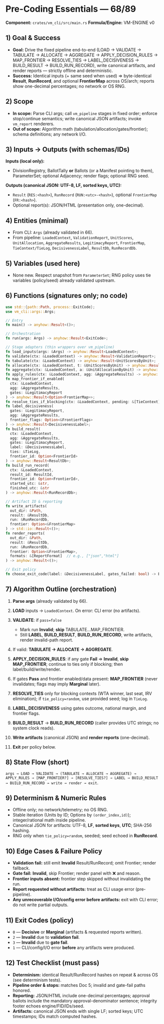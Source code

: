 

# Pre-Coding Essentials — 68/89

**Component:** `crates/vm_cli/src/main.rs`
**Formula/Engine:** VM-ENGINE v0

## 1) Goal & Success

* **Goal:** Drive the fixed pipeline end-to-end (LOAD → VALIDATE → TABULATE → ALLOCATE → AGGREGATE → APPLY\_DECISION\_RULES → MAP\_FRONTIER → RESOLVE\_TIES → LABEL\_DECISIVENESS → BUILD\_RESULT → BUILD\_RUN\_RECORD), write canonical artifacts, and render reports — strictly offline and deterministic.
* **Success:** Identical inputs (+ same seed when used) ⇒ byte-identical **Result**, **RunRecord**, and optional **FrontierMap** across OS/arch; reports show one-decimal percentages; no network or OS RNG.

## 2) Scope

* **In scope:** Parse CLI args; call `vm_pipeline` stages in fixed order; enforce stop/continue semantics; write canonical JSON artifacts; invoke `vm_report` renderers.
* **Out of scope:** Algorithm math (tabulation/allocation/gates/frontier); schema definitions; any network I/O.

## 3) Inputs → Outputs (with schemas/IDs)

**Inputs (local only):**

* DivisionRegistry, BallotTally **or** Ballots (or a Manifest pointing to them), ParameterSet; optional Adjacency; render flags; optional RNG seed.

**Outputs (canonical JSON: UTF-8, LF, sorted keys, UTC):**

* `Result` (`RES:<hash>`), `RunRecord` (`RUN:<utc>-<hash>`), optional `FrontierMap` (`FR:<hash>`).
* Optional report(s): JSON/HTML (presentation only, one-decimal).

## 4) Entities (minimal)

* From CLI: `Args` (already validated in 66).
* From pipeline: `LoadedContext`, `ValidationReport`, `UnitScores`, `UnitAllocation`, `AggregateResults`, `LegitimacyReport`, `FrontierMap`, `TieContext/TieLog`, `DecisivenessLabel`, `ResultDb`, `RunRecordDb`.

## 5) Variables (used here)

* None new. Respect snapshot from `ParameterSet`; RNG policy uses tie variables (policy/seed) already validated upstream.

## 6) Functions (signatures only; no code)

```rust
use std::{path::Path, process::ExitCode};
use vm_cli::args::Args;

// Entry
fn main() -> anyhow::Result<()>;

// Orchestration
fn run(args: Args) -> anyhow::Result<ExitCode>;

// Stage adapters (thin wrappers over vm_pipeline)
fn load_inputs(args: &Args) -> anyhow::Result<LoadedContext>;                // LOAD
fn validate(ctx: &LoadedContext) -> anyhow::Result<ValidationReport>;        // VALIDATE
fn tabulate(ctx: &LoadedContext) -> anyhow::Result<UnitScoresByUnit>;        // TABULATE
fn allocate(ctx: &LoadedContext, t: &UnitScoresByUnit) -> anyhow::Result<UnitAllocationByUnit>; // ALLOCATE
fn aggregate(ctx: &LoadedContext, a: &UnitAllocationByUnit) -> anyhow::Result<AggregateResults>;// AGGREGATE
fn apply_rules(ctx: &LoadedContext, agg: &AggregateResults) -> anyhow::Result<LegitimacyReport>;// APPLY_DECISION_RULES
fn map_frontier_if_enabled(
  ctx: &LoadedContext,
  agg: &AggregateResults,
  gates: &LegitimacyReport
) -> anyhow::Result<Option<FrontierMap>>;                                     // MAP_FRONTIER (optional)
fn resolve_ties_if_blocking(ctx: &LoadedContext, pending: &[TieContext]) -> anyhow::Result<TieLog>; // RESOLVE_TIES
fn label_decisiveness(
  gates: &LegitimacyReport,
  agg: &AggregateResults,
  frontier_flags: Option<&FrontierFlags>
) -> anyhow::Result<DecisivenessLabel>;                                       // LABEL_DECISIVENESS
fn build_result(
  ctx: &LoadedContext,
  agg: &AggregateResults,
  gates: &LegitimacyReport,
  label: &DecisivenessLabel,
  ties: &TieLog,
  frontier_id: Option<FrontierId>
) -> anyhow::Result<ResultDb>;                                                // BUILD_RESULT
fn build_run_record(
  ctx: &LoadedContext,
  result_id: ResultId,
  frontier_id: Option<FrontierId>,
  started_utc: &str,
  finished_utc: &str
) -> anyhow::Result<RunRecordDb>;                                             // BUILD_RUN_RECORD

// Artifact IO & reporting
fn write_artifacts(
  out_dir: &Path,
  result: &ResultDb,
  run: &RunRecordDb,
  frontier: Option<&FrontierMap>
) -> std::io::Result<()>;
fn render_reports(
  out_dir: &Path,
  result: &ResultDb,
  run: &RunRecordDb,
  frontier: Option<&FrontierMap>,
  formats: &[ReportFormat]  // e.g., ["json","html"]
) -> anyhow::Result<()>;

// Exit policy
fn choose_exit_code(label: &DecisivenessLabel, gates_failed: bool) -> ExitCode;
```

## 7) Algorithm Outline (orchestration)

1. **Parse args** (already validated by 66).
2. **LOAD** inputs → `LoadedContext`. On error: CLI error (no artifacts).
3. **VALIDATE**: if `pass=false`

   * Mark run **Invalid**; **skip** TABULATE…MAP\_FRONTIER.
   * Still **LABEL**, **BUILD\_RESULT**, **BUILD\_RUN\_RECORD**, write artifacts, render invalid-path report.
4. If valid: **TABULATE → ALLOCATE → AGGREGATE**.
5. **APPLY\_DECISION\_RULES**: if any gate **Fail** ⇒ **Invalid**, **skip MAP\_FRONTIER**; continue to ties only if blocking; then label/build/write/render.
6. If gates **Pass** and frontier enabled/data present: **MAP\_FRONTIER** (never invalidates; flags may imply **Marginal** later).
7. **RESOLVE\_TIES** only for blocking contexts (WTA winner, last seat, IRV elimination); if `tie_policy=random`, use provided seed; log in `TieLog`.
8. **LABEL\_DECISIVENESS** using gates outcome, national margin, and frontier flags.
9. **BUILD\_RESULT** → **BUILD\_RUN\_RECORD** (caller provides UTC strings; no system clock reads).
10. **Write artifacts** (canonical JSON) and **render reports** (one-decimal).
11. **Exit** per policy below.

## 8) State Flow (short)

`args → LOAD → VALIDATE → (TABULATE → ALLOCATE → AGGREGATE) → APPLY_RULES → [MAP_FRONTIER?] → [RESOLVE_TIES?] → LABEL → BUILD_RESULT → BUILD_RUN_RECORD → write → render → exit`.

## 9) Determinism & Numeric Rules

* Offline only; no network/telemetry; no OS RNG.
* Stable iteration (Units by ID; Options by `(order_index,id)`); integer/rational math inside pipeline.
* Canonical JSON for artifacts: UTF-8, **LF**, **sorted keys**, **UTC**; SHA-256 hashing.
* RNG only when `tie_policy=random`, seeded; seed echoed in **RunRecord**.

## 10) Edge Cases & Failure Policy

* **Validation fail:** still emit **Invalid** Result/RunRecord; omit Frontier; render fallback.
* **Gate fail:** **Invalid**, skip Frontier; render panel with ❌ and reason.
* **Frontier inputs absent:** frontier step skipped without invalidating the run.
* **Report requested without artifacts:** treat as CLI usage error (pre-pipeline).
* **Any unrecoverable I/O/config error before artifacts:** exit with CLI error; do not write partial outputs.

## 11) Exit Codes (policy)

* `0` — **Decisive** or **Marginal** (artifacts & requested reports written).
* `2` — **Invalid** due to **validation fail**.
* `3` — **Invalid** due to **gate fail**.
* `1` — CLI/config/I/O error **before** any artifacts were produced.

## 12) Test Checklist (must pass)

* **Determinism:** identical Result/RunRecord hashes on repeat & across OS (see determinism tests).
* **Pipeline order & stops:** matches Doc 5; invalid and gate-fail paths honored.
* **Reporting:** JSON/HTML include one-decimal percentages; approval ballots include the mandatory approval-denominator sentence; integrity footer echoes engine/FID/IDs/seed.
* **Artifacts:** canonical JSON ends with single LF; sorted keys; UTC timestamps; IDs match computed hashes.
